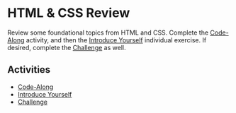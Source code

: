# HTML & CSS Review
Review some foundational topics from HTML and CSS. Complete the [Code-Along](HtmlCssReviewCodeAlong.md) activity, and then the [Introduce Yourself](IntroduceYourself.md) individual exercise. If desired, complete the [Challenge](Challenge.md) as well.

## Activities
- [Code-Along](HtmlCssReviewCodeAlong.md)
- [Introduce Yourself](IntroduceYourself.md)
- [Challenge](Challenge.md)